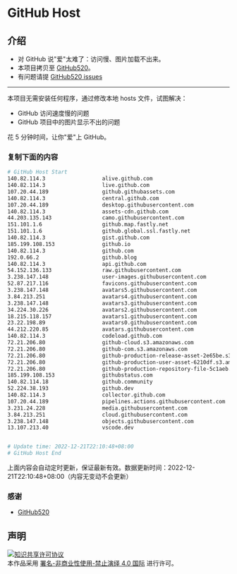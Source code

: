 # GitHub Host
## 介绍
- 对 GitHub 说"爱"太难了：访问慢、图片加载不出来。
- 本项目拷贝至 [GitHub520](https://github.com/521xueweihan/GitHub520)。
- 有问题请提 [GitHub520 issues](https://github.com/521xueweihan/GitHub520/issues/new)

---

本项目无需安装任何程序，通过修改本地 hosts 文件，试图解决：
- GitHub 访问速度慢的问题
- GitHub 项目中的图片显示不出的问题

花 5 分钟时间，让你"爱"上 GitHub。

### 复制下面的内容
```bash
# GitHub Host Start
140.82.114.3                  alive.github.com
140.82.114.3                  live.github.com
107.20.44.189                 github.githubassets.com
140.82.114.3                  central.github.com
107.20.44.189                 desktop.githubusercontent.com
140.82.114.3                  assets-cdn.github.com
44.203.135.143                camo.githubusercontent.com
151.101.1.6                   github.map.fastly.net
151.101.1.6                   github.global.ssl.fastly.net
140.82.114.3                  gist.github.com
185.199.108.153               github.io
140.82.114.3                  github.com
192.0.66.2                    github.blog
140.82.114.3                  api.github.com
54.152.136.133                raw.githubusercontent.com
3.238.147.148                 user-images.githubusercontent.com
52.87.217.116                 favicons.githubusercontent.com
3.238.147.148                 avatars5.githubusercontent.com
3.84.213.251                  avatars4.githubusercontent.com
3.238.147.148                 avatars3.githubusercontent.com
34.224.30.226                 avatars2.githubusercontent.com
18.215.118.157                avatars1.githubusercontent.com
23.22.198.89                  avatars0.githubusercontent.com
44.212.220.85                 avatars.githubusercontent.com
140.82.114.3                  codeload.github.com
72.21.206.80                  github-cloud.s3.amazonaws.com
72.21.206.80                  github-com.s3.amazonaws.com
72.21.206.80                  github-production-release-asset-2e65be.s3.amazonaws.com
72.21.206.80                  github-production-user-asset-6210df.s3.amazonaws.com
72.21.206.80                  github-production-repository-file-5c1aeb.s3.amazonaws.com
185.199.108.153               githubstatus.com
140.82.114.18                 github.community
52.224.38.193                 github.dev
140.82.114.3                  collector.github.com
107.20.44.189                 pipelines.actions.githubusercontent.com
3.231.24.228                  media.githubusercontent.com
3.84.213.251                  cloud.githubusercontent.com
3.238.147.148                 objects.githubusercontent.com
13.107.213.40                 vscode.dev


# Update time: 2022-12-21T22:10:48+08:00
# GitHub Host End

```
上面内容会自动定时更新，保证最新有效。数据更新时间：2022-12-21T22:10:48+08:00（内容无变动不会更新）

### 感谢

- [GitHub520](https://github.com/521xueweihan/GitHub520)

## 声明
<a rel="license" href="https://creativecommons.org/licenses/by-nc-nd/4.0/deed.zh"><img alt="知识共享许可协议" style="border-width: 0" src="https://licensebuttons.net/l/by-nc-nd/4.0/88x31.png"></a><br>本作品采用 <a rel="license" href="https://creativecommons.org/licenses/by-nc-nd/4.0/deed.zh">署名-非商业性使用-禁止演绎 4.0 国际</a> 进行许可。